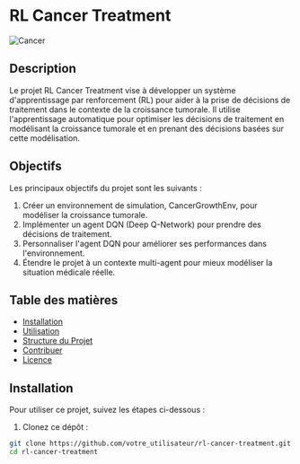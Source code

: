 # RL Cancer Treatment

![Cancer](https://www.example.com/cancer_image.png)

## Description

Le projet RL Cancer Treatment vise à développer un système d'apprentissage par renforcement (RL) pour aider à la prise de décisions de traitement dans le contexte de la croissance tumorale. Il utilise l'apprentissage automatique pour optimiser les décisions de traitement en modélisant la croissance tumorale et en prenant des décisions basées sur cette modélisation.

## Objectifs

Les principaux objectifs du projet sont les suivants :

1. Créer un environnement de simulation, CancerGrowthEnv, pour modéliser la croissance tumorale.
2. Implémenter un agent DQN (Deep Q-Network) pour prendre des décisions de traitement.
3. Personnaliser l'agent DQN pour améliorer ses performances dans l'environnement.
4. Étendre le projet à un contexte multi-agent pour mieux modéliser la situation médicale réelle.

## Table des matières

- [Installation](#installation)
- [Utilisation](#utilisation)
- [Structure du Projet](#structure-du-projet)
- [Contribuer](#contribuer)
- [Licence](#licence)

## Installation

Pour utiliser ce projet, suivez les étapes ci-dessous :

1. Clonez ce dépôt :

```bash
git clone https://github.com/votre_utilisateur/rl-cancer-treatment.git
cd rl-cancer-treatment
